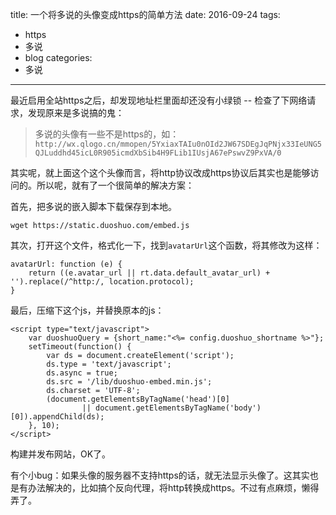 title: 一个将多说的头像变成https的简单方法
date: 2016-09-24
tags:
  - https
  - 多说
  - blog
categories: 
  - 多说
---

最近启用全站https之后，却发现地址栏里面却还没有小绿锁 -- 检查了下网络请求，发现原来是多说搞的鬼：

> 多说的头像有一些不是https的，如：`http://wx.qlogo.cn/mmopen/5YxiaxTAIu0nOId2JW67SDEgJqPNjx33IeUNG5QJLuddhd45icL0R905icmdXbSib4H9FLib1IUsjA67ePswvZ9PxVA/0`

其实呢，就上面这个这个头像而言，将http协议改成https协议后其实也是能够访问的。所以呢，就有了一个很简单的解决方案：

<!-- more -->

首先，把多说的嵌入脚本下载保存到本地。

```
wget https://static.duoshuo.com/embed.js
```

其次，打开这个文件，格式化一下，找到`avatarUrl`这个函数，将其修改为这样：

```
avatarUrl: function (e) {
    return ((e.avatar_url || rt.data.default_avatar_url) + '').replace(/^http:/, location.protocol);
}
```

最后，压缩下这个js，并替换原本的js：

```
<script type="text/javascript">
    var duoshuoQuery = {short_name:"<%= config.duoshuo_shortname %>"};
    setTimeout(function() {
        var ds = document.createElement('script');
        ds.type = 'text/javascript';
        ds.async = true; 
        ds.src = '/lib/duoshuo-embed.min.js';
        ds.charset = 'UTF-8';
        (document.getElementsByTagName('head')[0]
                || document.getElementsByTagName('body')[0]).appendChild(ds);
    }, 10);
</script>
```

构建并发布网站，OK了。


有个小bug：如果头像的服务器不支持https的话，就无法显示头像了。这其实也是有办法解决的，比如搞个反向代理，将http转换成https。不过有点麻烦，懒得弄了。

